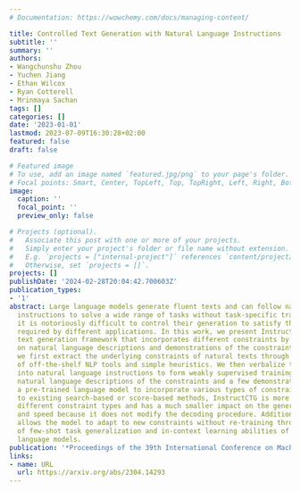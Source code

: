 ```yaml
---
# Documentation: https://wowchemy.com/docs/managing-content/

title: Controlled Text Generation with Natural Language Instructions
subtitle: ''
summary: ''
authors:
- Wangchunshu Zhou
- Yuchen Jiang
- Ethan Wilcox
- Ryan Cotterell
- Mrinmaya Sachan
tags: []
categories: []
date: '2023-01-01'
lastmod: 2023-07-09T16:30:28+02:00
featured: false
draft: false

# Featured image
# To use, add an image named `featured.jpg/png` to your page's folder.
# Focal points: Smart, Center, TopLeft, Top, TopRight, Left, Right, BottomLeft, Bottom, BottomRight.
image:
  caption: ''
  focal_point: ''
  preview_only: false

# Projects (optional).
#   Associate this post with one or more of your projects.
#   Simply enter your project's folder or file name without extension.
#   E.g. `projects = ["internal-project"]` references `content/project/deep-learning/index.md`.
#   Otherwise, set `projects = []`.
projects: []
publishDate: '2024-02-28T20:04:42.700603Z'
publication_types:
- '1'
abstract: Large language models generate fluent texts and can follow natural language
  instructions to solve a wide range of tasks without task-specific training. Nevertheless,
  it is notoriously difficult to control their generation to satisfy the various constraints
  required by different applications. In this work, we present InstructCTG, a controlled
  text generation framework that incorporates different constraints by conditioning
  on natural language descriptions and demonstrations of the constraints. In particular,
  we first extract the underlying constraints of natural texts through a combination
  of off-the-shelf NLP tools and simple heuristics. We then verbalize the constraints
  into natural language instructions to form weakly supervised training data. By prepending
  natural language descriptions of the constraints and a few demonstrations, we fine-tune
  a pre-trained language model to incorporate various types of constraints. Compared
  to existing search-based or score-based methods, InstructCTG is more flexible to
  different constraint types and has a much smaller impact on the generation quality
  and speed because it does not modify the decoding procedure. Additionally, InstructCTG
  allows the model to adapt to new constraints without re-training through the use
  of few-shot task generalization and in-context learning abilities of instruction-tuned
  language models.
publication: '*Proceedings of the 39th International Conference on Machine Learning*'
links:
- name: URL
  url: https://arxiv.org/abs/2304.14293
---
```


